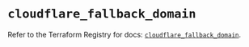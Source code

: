 # `cloudflare_fallback_domain`

Refer to the Terraform Registry for docs: [`cloudflare_fallback_domain`](https://registry.terraform.io/providers/cloudflare/cloudflare/4.32.0/docs/resources/fallback_domain).
